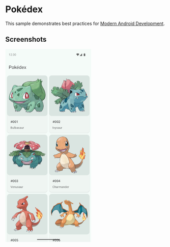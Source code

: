 # Pokédex

This sample demonstrates best practices for
[Modern Android Development](https://developer.android.com/modern-android-development).

## Screenshots

![Pokédex sample](screenshots/pokedex.webp)
